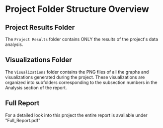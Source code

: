 # Project Folder Structure Overview

## Project Results Folder

The `Project Results` folder contains ONLY the results of the project's data analysis.

## Visualizations Folder

The `Visualizations` folder contains the PNG files of all the graphs and visualizations generated during the project. These visualizations are organized into subfolders corresponding to the subsection numbers in the Analysis section of the report.

## Full Report

For a detailed look into this project the entire report is avaliable under "Full_Report.pdf"
